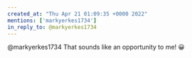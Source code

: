 ```yaml
---
created_at: "Thu Apr 21 01:09:35 +0000 2022"
mentions: ['markyerkes1734']
in_reply_to: @markyerkes1734
---
```


@markyerkes1734 That sounds like an opportunity to me! 😀